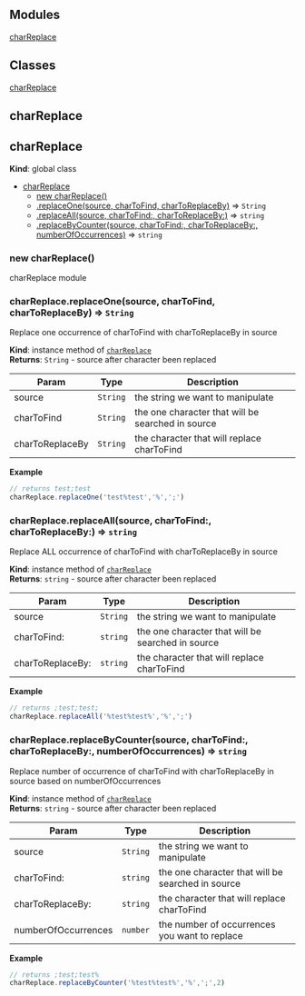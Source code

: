 ## Modules

<dl>
<dt><a href="#module_charReplace">charReplace</a></dt>
<dd></dd>
</dl>

## Classes

<dl>
<dt><a href="#charReplace">charReplace</a></dt>
<dd></dd>
</dl>

<a name="module_charReplace"></a>
## charReplace
<a name="charReplace"></a>
## charReplace
**Kind**: global class  

* [charReplace](#charReplace)
    * [new charReplace()](#new_charReplace_new)
    * [.replaceOne(source, charToFind, charToReplaceBy)](#charReplace+replaceOne) ⇒ <code>String</code>
    * [.replaceAll(source, charToFind:, charToReplaceBy:)](#charReplace+replaceAll) ⇒ <code>string</code>
    * [.replaceByCounter(source, charToFind:, charToReplaceBy:, numberOfOccurrences)](#charReplace+replaceByCounter) ⇒ <code>string</code>

<a name="new_charReplace_new"></a>
### new charReplace()
charReplace module

<a name="charReplace+replaceOne"></a>
### charReplace.replaceOne(source, charToFind, charToReplaceBy) ⇒ <code>String</code>
Replace one occurrence of charToFind with charToReplaceBy in source

**Kind**: instance method of <code>[charReplace](#charReplace)</code>  
**Returns**: <code>String</code> - source after character been replaced  

| Param | Type | Description |
| --- | --- | --- |
| source | <code>String</code> | the string we want to manipulate |
| charToFind | <code>String</code> | the one character that will be searched in source |
| charToReplaceBy | <code>String</code> | the character that will replace charToFind |

**Example**  
```js
// returns test;testcharReplace.replaceOne('test%test','%',';')
```
<a name="charReplace+replaceAll"></a>
### charReplace.replaceAll(source, charToFind:, charToReplaceBy:) ⇒ <code>string</code>
Replace ALL occurrence of charToFind with charToReplaceBy in source

**Kind**: instance method of <code>[charReplace](#charReplace)</code>  
**Returns**: <code>string</code> - source after character been replaced  

| Param | Type | Description |
| --- | --- | --- |
| source | <code>String</code> | the string we want to manipulate |
| charToFind: | <code>string</code> | the one character that will be searched in source |
| charToReplaceBy: | <code>string</code> | the character that will replace charToFind |

**Example**  
```js
// returns ;test;test;charReplace.replaceAll('%test%test%','%',';')
```
<a name="charReplace+replaceByCounter"></a>
### charReplace.replaceByCounter(source, charToFind:, charToReplaceBy:, numberOfOccurrences) ⇒ <code>string</code>
Replace number of occurrence of charToFind with charToReplaceBy in source based on numberOfOccurrences

**Kind**: instance method of <code>[charReplace](#charReplace)</code>  
**Returns**: <code>string</code> - source after character been replaced  

| Param | Type | Description |
| --- | --- | --- |
| source | <code>String</code> | the string we want to manipulate |
| charToFind: | <code>string</code> | the one character that will be searched in source |
| charToReplaceBy: | <code>string</code> | the character that will replace charToFind |
| numberOfOccurrences | <code>number</code> | the number of occurrences you want to replace |

**Example**  
```js
// returns ;test;test%charReplace.replaceByCounter('%test%test%','%',';',2)
```
